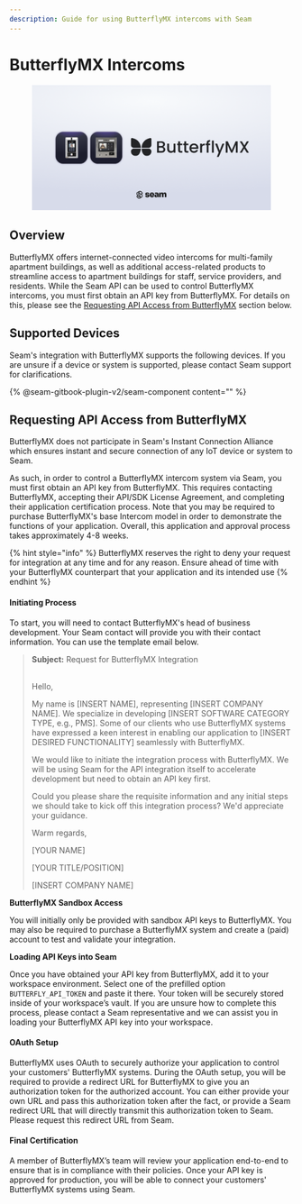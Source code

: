 ```yaml
---
description: Guide for using ButterflyMX intercoms with Seam
---
```


# ButterflyMX Intercoms

<figure><img src="../.gitbook/assets/butterfly-manufacturer-seo-page-cover-light.png" alt=""><figcaption></figcaption></figure>

## Overview

ButterflyMX offers internet-connected video intercoms for multi-family apartment buildings, as well as additional access-related products to streamline access to apartment buildings for staff, service providers, and residents. While the Seam API can be used to control ButterflyMX intercoms, you must first obtain an API key from ButterflyMX. For details on this, please see the [Requesting API Access from ButterflyMX](butterflymx-intercoms.md#requesting-api-access-from-butterflymx) section below.&#x20;

## Supported Devices
Seam's integration with ButterflyMX supports the following devices. If you are unsure if a device or system is supported, please contact Seam support for clarifications.

{% @seam-gitbook-plugin-v2/seam-component content="<seam-supported-device-table
  endpoint="https://connect.getseam.com"
  client-session-token="seam_cst126DAjfor_2kxn8QAAEUkj3Zu4Nr1Aoauy"
  brands='["butterflymx"]'
/>" %}

## Requesting API Access from ButterflyMX

ButterflyMX does not participate in Seam's Instant Connection Alliance which ensures instant and secure connection of any IoT device or system to Seam.

As such, in order to control a ButterflyMX intercom system via Seam, you must first obtain an API key from ButterflyMX. This requires contacting ButterflyMX, accepting their API/SDK License Agreement, and completing their application certification process. Note that you may be required to purchase ButterflyMX's base Intercom model in order to demonstrate the functions of your application. Overall, this application and approval process takes approximately 4-8 weeks.

{% hint style="info" %}
ButterflyMX reserves the right to deny your request for integration at any time and for any reason. Ensure ahead of time with your ButterflyMX counterpart that your application and its intended use&#x20;
{% endhint %}

#### Initiating Process

To start, you will need to contact ButterflyMX's head of business development. Your Seam contact will provide you with their contact information. You can use the template email below.

> **Subject:** Request for ButterflyMX Integration
>
> \
> Hello,
>
> My name is \[INSERT NAME], representing \[INSERT COMPANY NAME]. We specialize in developing \[INSERT SOFTWARE CATEGORY TYPE, e.g., PMS]. Some of our clients who use ButterflyMX systems have expressed a keen interest in enabling our application to \[INSERT DESIRED FUNCTIONALITY] seamlessly with ButterflyMX.
>
> We would like to initiate the integration process with ButterflyMX. We will be using Seam for the API integration itself to accelerate development but need to obtain an API key first.&#x20;
>
> Could you please share the requisite information and any initial steps we should take to kick off this integration process? We'd appreciate your guidance.
>
> Warm regards,
>
> \[YOUR NAME]
>
> \[YOUR TITLE/POSITION]
>
> \[INSERT COMPANY NAME]

**ButterflyMX Sandbox Access**

You will initially only be provided with sandbox API keys to ButterflyMX. You may also be required to purchase a ButterflyMX system and create a (paid) account to test and validate your integration.

**Loading API Keys into Seam**

Once you have obtained your API key from ButterflyMX, add it to your workspace environment. Select one of the prefilled option `BUTTERFLY_API_TOKEN` and paste it there. Your token will be securely stored inside of your workspace’s vault. If you are unsure how to complete this process, please contact a Seam representative and we can assist you in loading your ButterflyMX API key into your workspace.

#### OAuth Setup

ButterflyMX uses OAuth to securely authorize your application to control your customers' ButterflyMX systems. During the OAuth setup, you will be required to provide a redirect URL for ButterflyMX to give you an authorization token for the authorized account. You can either provide your own URL and pass this authorization token after the fact, or provide a Seam redirect URL that will directly transmit this authorization token to Seam. Please request this redirect URL from Seam. &#x20;

#### Final Certification

A member of ButterflyMX’s team will review your application end-to-end to ensure that is in compliance with their policies. Once your API key is approved for production, you will be able to connect your customers' ButterflyMX systems using Seam.&#x20;

